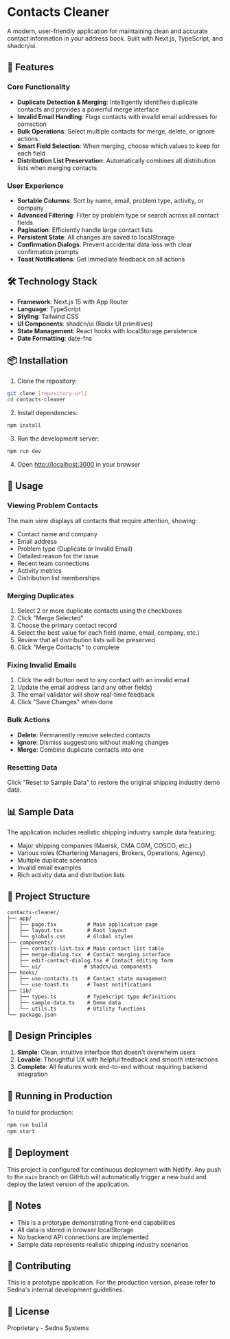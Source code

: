 # Contacts Cleaner

A modern, user-friendly application for maintaining clean and accurate contact information in your address book. Built with Next.js, TypeScript, and shadcn/ui.

## 🚀 Features

### Core Functionality
- **Duplicate Detection & Merging**: Intelligently identifies duplicate contacts and provides a powerful merge interface
- **Invalid Email Handling**: Flags contacts with invalid email addresses for correction
- **Bulk Operations**: Select multiple contacts for merge, delete, or ignore actions
- **Smart Field Selection**: When merging, choose which values to keep for each field
- **Distribution List Preservation**: Automatically combines all distribution lists when merging contacts

### User Experience
- **Sortable Columns**: Sort by name, email, problem type, activity, or company
- **Advanced Filtering**: Filter by problem type or search across all contact fields
- **Pagination**: Efficiently handle large contact lists
- **Persistent State**: All changes are saved to localStorage
- **Confirmation Dialogs**: Prevent accidental data loss with clear confirmation prompts
- **Toast Notifications**: Get immediate feedback on all actions

## 🛠️ Technology Stack

- **Framework**: Next.js 15 with App Router
- **Language**: TypeScript
- **Styling**: Tailwind CSS
- **UI Components**: shadcn/ui (Radix UI primitives)
- **State Management**: React hooks with localStorage persistence
- **Date Formatting**: date-fns

## 📦 Installation

1. Clone the repository:
```bash
git clone [repository-url]
cd contacts-cleaner
```

2. Install dependencies:
```bash
npm install
```

3. Run the development server:
```bash
npm run dev
```

4. Open [http://localhost:3000](http://localhost:3000) in your browser

## 🎯 Usage

### Viewing Problem Contacts
The main view displays all contacts that require attention, showing:
- Contact name and company
- Email address
- Problem type (Duplicate or Invalid Email)
- Detailed reason for the issue
- Recent team connections
- Activity metrics
- Distribution list memberships

### Merging Duplicates
1. Select 2 or more duplicate contacts using the checkboxes
2. Click "Merge Selected"
3. Choose the primary contact record
4. Select the best value for each field (name, email, company, etc.)
5. Review that all distribution lists will be preserved
6. Click "Merge Contacts" to complete

### Fixing Invalid Emails
1. Click the edit button next to any contact with an invalid email
2. Update the email address (and any other fields)
3. The email validator will show real-time feedback
4. Click "Save Changes" when done

### Bulk Actions
- **Delete**: Permanently remove selected contacts
- **Ignore**: Dismiss suggestions without making changes
- **Merge**: Combine duplicate contacts into one

### Resetting Data
Click "Reset to Sample Data" to restore the original shipping industry demo data.

## 📊 Sample Data

The application includes realistic shipping industry sample data featuring:
- Major shipping companies (Maersk, CMA CGM, COSCO, etc.)
- Various roles (Chartering Managers, Brokers, Operations, Agency)
- Multiple duplicate scenarios
- Invalid email examples
- Rich activity data and distribution lists

## 🔧 Project Structure

```
contacts-cleaner/
├── app/
│   ├── page.tsx          # Main application page
│   ├── layout.tsx        # Root layout
│   └── globals.css       # Global styles
├── components/
│   ├── contacts-list.tsx # Main contact list table
│   ├── merge-dialog.tsx  # Contact merging interface
│   ├── edit-contact-dialog.tsx # Contact editing form
│   └── ui/              # shadcn/ui components
├── hooks/
│   ├── use-contacts.ts   # Contact state management
│   └── use-toast.ts      # Toast notifications
├── lib/
│   ├── types.ts          # TypeScript type definitions
│   ├── sample-data.ts    # Demo data
│   └── utils.ts          # Utility functions
└── package.json
```

## 🎨 Design Principles

1. **Simple**: Clean, intuitive interface that doesn't overwhelm users
2. **Lovable**: Thoughtful UX with helpful feedback and smooth interactions
3. **Complete**: All features work end-to-end without requiring backend integration

## 🚦 Running in Production

To build for production:

```bash
npm run build
npm start
```

## 🚀 Deployment

This project is configured for continuous deployment with Netlify. Any push to the `main` branch on GitHub will automatically trigger a new build and deploy the latest version of the application.

## 📝 Notes

- This is a prototype demonstrating front-end capabilities
- All data is stored in browser localStorage
- No backend API connections are implemented
- Sample data represents realistic shipping industry scenarios

## 🤝 Contributing

This is a prototype application. For the production version, please refer to Sedna's internal development guidelines.

## 📄 License

Proprietary - Sedna Systems
